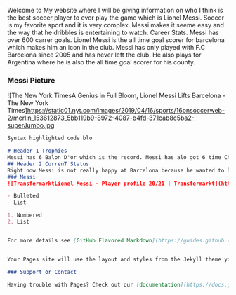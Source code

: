 Welcome to My website where I will be giving information on who I think is the best soccer player to ever play the game which is Lionel Messi. Soccer is my favorite sport and it is very complex. Messi makes it seeme easy and the way that he dribbles is entertaining to watch. Career Stats.
Messi has over 600 carrer goals. Lionel Messi is the all time goal scorer for barcelona which makes him an icon in the club. Messi has only played with F.C Barcelona since 2005 and has never left the club. He also plays for Argentina where he is also the all time goal scorer for his county. 




### Messi Picture
![The New York TimesA Genius in Full Bloom, Lionel Messi Lifts Barcelona - The New York Times]https://static01.nyt.com/images/2019/04/16/sports/16onsoccerweb-2/merlin_153612873_5bb119b9-8972-4087-b4fd-371cab8c5ba2-superJumbo.jpg

```markdown
Syntax highlighted code blo

# Header 1 Trophies
Messi has 6 Balon D'or which is the record. Messi has alo got 6 time Champion League top scorer. He also has 6 golden boots and 6 time top scorer in La liga. 
## Header 2 CurrenT Status 
Right now Messi is not really happy at Barcelona because he wanted to leave after their 8-2 loss against Bayern in the champion. Messi feels that the club is all over the place and he does not want to spend the last years at his club losing everything. Barcelona did not let him leave. They said he needed to wait until the end of the year if he wanted to leave. He is going to play with the club until the end of the year and he will decide if he wants to leave or stay. 
### Messi
![TransfermarktLionel Messi - Player profile 20/21 | Transfermarkt](https://tmssl.akamaized.net/images/foto/normal/lionel-messi-ballon-dor-2019-1592819026-41968.jpg)

- Bulleted
- List

1. Numbered
2. List


For more details see [GitHub Flavored Markdown](https://guides.github.com/features/mastering-markdown/).


Your Pages site will use the layout and styles from the Jekyll theme you have selected in your [repository settings](https://github.com/bryanolivan/The-Best-Player-/settings). The name of this theme is saved in the Jekyll `_config.yml` configuration file.

### Support or Contact

Having trouble with Pages? Check out our [documentation](https://docs.github.com/categories/github-pages-basics/) or [contact support](https://github.com/contact) and we’ll help you sort it out.
